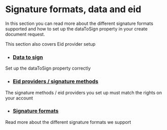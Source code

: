 # Signature formats, data and eid

In this section you can read more about the different signature formats supported and how to set up the dataToSign property in your create document request.

This section also covers Eid provider setup



* ### [Data to sign](/signature/data-to-sign.md)

Set up the dataToSign property correctly

* ### [Eid providers / signature methods](/signature/eid-providers.md)

The signature methods / eid providers you set up must match the rights on your account

* ### [Signature formats](/signature/signature-formats.md)

Read more about the different signature formats we support

